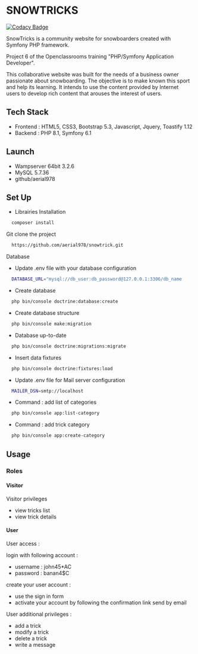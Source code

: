 # SNOWTRICKS

[![Codacy Badge](https://app.codacy.com/project/badge/Grade/2b6329eead884b348d68e164ac299464)](https://app.codacy.com/gh/aerial978/snowtrick/dashboard?utm_source=gh&utm_medium=referral&utm_content=&utm_campaign=Badge_grade)

SnowTricks is a community website for snowboarders created with Symfony PHP framework.

Project 6 of the Openclassrooms training "PHP/Symfony Application Developer".

This collaborative website was built for the needs of a business owner passionate about snowboarding. The objective is to make known this sport and help its learning. It intends to use the content provided by Internet users to develop rich content that arouses the interest of users.

## Tech Stack

* Frontend : HTML5, CSS3, Bootstrap 5.3, Javascript, Jquery, Toastify 1.12
* Backend : PHP 8.1, Symfony 6.1


## Launch

*  Wampserver 64bit 3.2.6
*  MySQL 5.7.36
*  github/aerial978



## Set Up

*   Librairies Installation

```bash
  composer install
```

Git clone the project

```bash
  https://github.com/aerial978/snowtrick.git
```

Database

*   Update .env file with your database configuration

```bash
  DATABASE_URL="mysql://db_user:db_password@127.0.0.1:3306/db_name
```

*   Create database

```bash
  php bin/console doctrine:database:create
```

*   Create database structure

```bash
  php bin/console make:migration
```

*   Database up-to-date

```bash
  php bin/console doctrine:migrations:migrate
```

*   Insert data fixtures

```bash
  php bin/console doctrine:fixtures:load
```

*   Update .env file for Mail server configuration

```bash
  MAILER_DSN=smtp://localhost
```

*   Command : add list of categories

```bash
  php bin/console app:list-category
```

*   Command : add trick category

```bash
  php bin/console app:create-category
```

## Usage

### Roles

#### Visitor

Visitor privileges

*   view tricks list
*   view trick details

#### User

User access :

login with following account : 

  *  username : john45*AC
  *  password : banan4$C

create your user account :

- use the sign in form
- activate your account by following the confirmation link send by email

User additional privileges :

*   add a trick
*   modify a trick
*   delete a trick
*   write a message
